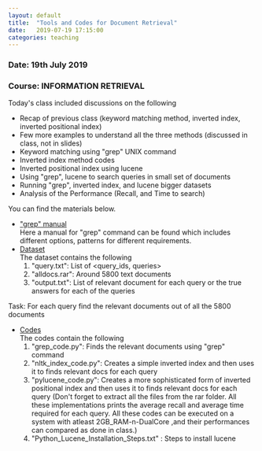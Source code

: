 ```yaml
---
layout: default
title:  "Tools and Codes for Document Retrieval"
date:   2019-07-19 17:15:00
categories: teaching
---
```

### Date: 19th July 2019
### Course: INFORMATION RETRIEVAL 

Today's class included discussions on the following
* Recap of previous class (keyword matching method, inverted index, inverted positional index)
* Few more examples to understand all the three methods (discussed in class, not in slides)
* Keyword matching using "grep" UNIX command
* Inverted index method codes
* Inverted positional index using lucene
* Using "grep", lucene to search queries in small set of documents
* Running "grep", inverted index, and lucene bigger datasets
* Analysis of the Performance (Recall, and Time to search)

You can find the materials below.
* ["grep" manual](http://man7.org/linux/man-pages/man1/grep.1.html)<br>
Here a manual for "grep" command can be found which includes different options, patterns for different requirements. 
* [Dataset](https://drive.google.com/drive/folders/1pogGFFrn_WjIKn5uTKQ_mw4N4CIhalQF?usp=sharing)<br>
The dataset contains the following 
  1. "query.txt": List of <query_ids, queries>
  2. "alldocs.rar": Around 5800 text documents
  3. "output.txt": List of relevant document for each query or the true answers for each of the queries 

Task: For each query find the relevant documents out of all the 5800 documents
* [Codes](https://github.com/gourabkumarpatro/RelevantDocumentSearch-GREP-vs-INDEX-vs-PYLUCENE-)<br>
The codes contain the following
  1. "grep_code.py": Finds the relevant documents using "grep" command
  2. "nltk_index_code.py": Creates a simple inverted index and then uses it to finds relevant docs for each query
  3. "pylucene_code.py": Creates a more sophisticated form of inverted positional index and then uses it to finds relevant docs for each query
(Don't forget to extract all the files from the rar folder. All these implementations prints the average recall and average time required for each query. All these codes can be executed on a system with atleast 2GB_RAM-n-DualCore ,and their performances can compared as done in class.)
  4. "Python_Lucene_Installation_Steps.txt" : Steps to install lucene



